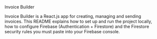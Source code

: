 Invoice Builder

Invoice Builder is a React.js app for creating, managing and sending invoices. This README explains how to set up and run the project locally, how to configure Firebase (Authentication + Firestore) and the Firestore security rules you must paste into your Firebase console.
